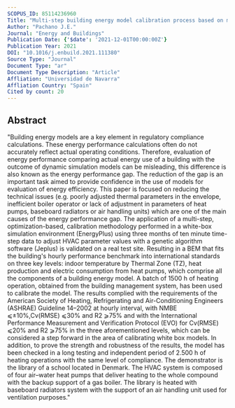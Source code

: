 ```yaml
---
SCOPUS_ID: 85114236960
Title: "Multi-step building energy model calibration process based on measured data"
Author: "Pachano J.E."
Journal: "Energy and Buildings"
Publication Date: {'$date': '2021-12-01T00:00:00Z'}
Publication Year: 2021
DOI: "10.1016/j.enbuild.2021.111380"
Source Type: "Journal"
Document Type: "ar"
Document Type Description: "Article"
Affliation: "Universidad de Navarra"
Affliation Country: "Spain"
Cited by count: 20
---
```


## Abstract
"Building energy models are a key element in regulatory compliance calculations. These energy performance calculations often do not accurately reflect actual operating conditions. Therefore, evaluation of energy performance comparing actual energy use of a building with the outcome of dynamic simulation models can be misleading, this difference is also known as the energy performance gap. The reduction of the gap is an important task aimed to provide confidence in the use of models for evaluation of energy efficiency. This paper is focused on reducing the technical issues (e.g. poorly adjusted thermal parameters in the envelope, inefficient boiler operator or lack of adjustment in parameters of heat pumps, baseboard radiators or air handling units) which are one of the main causes of the energy performance gap. The application of a multi-step, optimization-based, calibration methodology performed in a white-box simulation environment (EnergyPlus) using three months of ten minute time-step data to adjust HVAC parameter values with a genetic algorithm software (Jeplus) is validated on a real test site. Resulting in a BEM that fits the building's hourly performance benchmark into international standards on three key levels: indoor temperature by Thermal Zone (TZ), heat production and electric consumption from heat pumps, which comprise all the components of a building energy model. A batch of 1500 h of heating operation, obtained from the building management system, has been used to calibrate the model. The results complied with the requirements of the American Society of Heating, Refrigerating and Air-Conditioning Engineers (ASHRAE) Guideline 14–2002 at hourly interval, with NMBE ⩽±10%,Cv(RMSE) ⩽30% and R2 ⩾75% and with the International Performance Measurement and Verification Protocol (EVO) for Cv(RMSE) ⩽20% and R2 ⩾75% in the three aforementioned levels, which can be considered a step forward in the area of calibrating white box models. In addition, to prove the strength and robustness of the results, the model has been checked in a long testing and independent period of 2.500 h of heating operations with the same level of compliance. The demonstrator is the library of a school located in Denmark. The HVAC system is composed of four air–water heat pumps that deliver heating to the whole compound with the backup support of a gas boiler. The library is heated with baseboard radiators system with the support of an air handling unit used for ventilation purposes."
